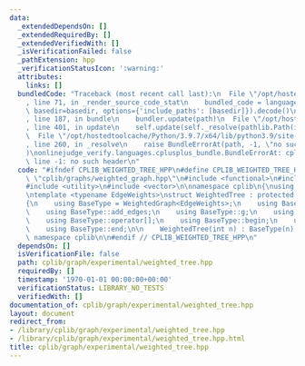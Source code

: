 ```yaml
---
data:
  _extendedDependsOn: []
  _extendedRequiredBy: []
  _extendedVerifiedWith: []
  _isVerificationFailed: false
  _pathExtension: hpp
  _verificationStatusIcon: ':warning:'
  attributes:
    links: []
  bundledCode: "Traceback (most recent call last):\n  File \"/opt/hostedtoolcache/Python/3.9.7/x64/lib/python3.9/site-packages/onlinejudge_verify/documentation/build.py\"\
    , line 71, in _render_source_code_stat\n    bundled_code = language.bundle(stat.path,\
    \ basedir=basedir, options={'include_paths': [basedir]}).decode()\n  File \"/opt/hostedtoolcache/Python/3.9.7/x64/lib/python3.9/site-packages/onlinejudge_verify/languages/cplusplus.py\"\
    , line 187, in bundle\n    bundler.update(path)\n  File \"/opt/hostedtoolcache/Python/3.9.7/x64/lib/python3.9/site-packages/onlinejudge_verify/languages/cplusplus_bundle.py\"\
    , line 401, in update\n    self.update(self._resolve(pathlib.Path(included), included_from=path))\n\
    \  File \"/opt/hostedtoolcache/Python/3.9.7/x64/lib/python3.9/site-packages/onlinejudge_verify/languages/cplusplus_bundle.py\"\
    , line 260, in _resolve\n    raise BundleErrorAt(path, -1, \"no such header\"\
    )\nonlinejudge_verify.languages.cplusplus_bundle.BundleErrorAt: cplib/graphs/weighted_graph.hpp:\
    \ line -1: no such header\n"
  code: "#ifndef CPLIB_WEIGHTED_TREE_HPP\n#define CPLIB_WEIGHTED_TREE_HPP\n#include\
    \ \"cplib/graphs/weighted_graph.hpp\"\n#include <functional>\n#include <tuple>\n\
    #include <utility>\n#include <vector>\n\nnamespace cplib\n{\nusing namespace std;\n\
    \ntemplate <typename EdgeWeights>\nstruct WeightedTree : protected WeightedGraph<EdgeWeights>\n\
    {\n    using BaseType = WeightedGraph<EdgeWeights>;\n    using BaseType::add_edge;\n\
    \    using BaseType::add_edges;\n    using BaseType::g;\n    using BaseType::size;\n\
    \    using BaseType::operator[];\n    using BaseType::begin;\n    using BaseType::dfs;\n\
    \    using BaseType::end;\n\n    WeightedTree(int n) : BaseType(n) {}\n};\n} //\
    \ namespace cplib\n\n#endif // CPLIB_WEIGHTED_TREE_HPP\n"
  dependsOn: []
  isVerificationFile: false
  path: cplib/graph/experimental/weighted_tree.hpp
  requiredBy: []
  timestamp: '1970-01-01 00:00:00+00:00'
  verificationStatus: LIBRARY_NO_TESTS
  verifiedWith: []
documentation_of: cplib/graph/experimental/weighted_tree.hpp
layout: document
redirect_from:
- /library/cplib/graph/experimental/weighted_tree.hpp
- /library/cplib/graph/experimental/weighted_tree.hpp.html
title: cplib/graph/experimental/weighted_tree.hpp
---
```

